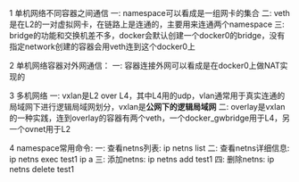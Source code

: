 1 单机网络不同容器之间通信
    一: namespace可以看成是一组网卡的集合
    二: veth是在L2的一对虚拟网卡，在链路上是连通的，主要用来连通两个namespace
    三: bridge的功能和交换机差不多，docker会默认创建一个docker0的bridge，没有指定network创建的容器会用veth连到这个docker0上

2 单机网络容器对外网通信：
    一: 容器连接外网可以看成是在docker0上做NAT实现的

3 多机网络
    一: vxlan是L2 over L4，其中L4用的udp，vlan通常用于真实连通的局域网下进行逻辑局域网划分，vxlan是**公网下的逻辑局域网**
    二: overlay是vxlan的一种实践，连到overlay的容器有两个veth，一个docker_gwbridge用于L4，另一个ovnet用于L2

4 namespace常用命令:
    一: 查看netns列表: ip netns list
    二: 查看netns详细信息: ip netns exec test1 ip a
    三: 添加netns: ip netns add test1
    四: 删除netns: ip netns delete test1